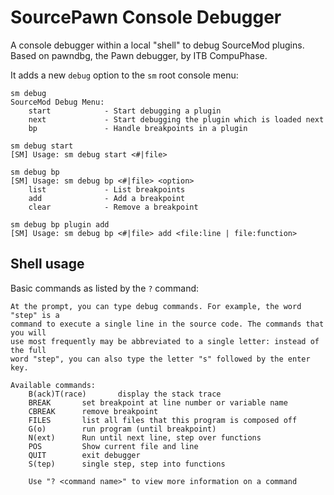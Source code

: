 # SourcePawn Console Debugger
A console debugger within a local "shell" to debug SourceMod plugins.
Based on pawndbg, the Pawn debugger, by ITB CompuPhase.

It adds a new `debug` option to the `sm` root console menu:
```
sm debug
SourceMod Debug Menu:
    start            - Start debugging a plugin
    next             - Start debugging the plugin which is loaded next
    bp               - Handle breakpoints in a plugin

sm debug start
[SM] Usage: sm debug start <#|file>

sm debug bp
[SM] Usage: sm debug bp <#|file> <option>
    list             - List breakpoints
    add              - Add a breakpoint
    clear            - Remove a breakpoint

sm debug bp plugin add
[SM] Usage: sm debug bp <#|file> add <file:line | file:function>
```

## Shell usage
Basic commands as listed by the `?` command:
```
At the prompt, you can type debug commands. For example, the word "step" is a
command to execute a single line in the source code. The commands that you will
use most frequently may be abbreviated to a single letter: instead of the full
word "step", you can also type the letter "s" followed by the enter key.

Available commands:
    B(ack)T(race)       display the stack trace
    BREAK       set breakpoint at line number or variable name
    CBREAK      remove breakpoint
    FILES       list all files that this program is composed off
    G(o)        run program (until breakpoint)
    N(ext)      Run until next line, step over functions
    POS         Show current file and line
    QUIT        exit debugger
    S(tep)      single step, step into functions

    Use "? <command name>" to view more information on a command
```
